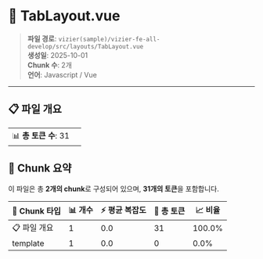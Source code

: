 # 📄 TabLayout.vue

> **파일 경로**: `vizier(sample)/vizier-fe-all-develop/src/layouts/TabLayout.vue`  
> **생성일**: 2025-10-01  
> **Chunk 수**: 2개  
> **언어**: Javascript / Vue
---


## 📋 파일 개요

| | |
|--|--|
| 📊 **총 토큰 수**: 31 |  |






## 🧩 Chunk 요약

이 파일은 총 **2개의 chunk**로 구성되어 있으며, **31개의 토큰**을 포함합니다.

| 🧩 Chunk 타입 | 📊 개수 | ⚡ 평균 복잡도 | 📝 총 토큰 | 📈 비율 |
|---------------|--------|-------------|----------|--------|
| 📋 파일 개요 | 1 | 0.0 | 31 | 100.0% |
| template | 1 | 0.0 | 0 | 0.0% |

